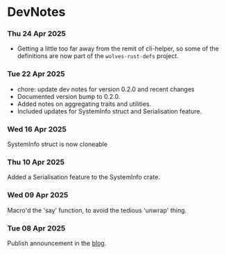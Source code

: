 # DevNotes

### Thu 24 Apr 2025

- Getting a little too far away from the remit of cli-helper, so some of the definitions are now part of the `wolves-rust-defs` project.

### Tue 22 Apr 2025
- chore: update dev notes for version 0.2.0 and recent changes
- Documented version bump to 0.2.0.
- Added notes on aggregating traits and utilities.
- Included updates for SystemInfo struct and Serialisation feature.

### Wed 16 Apr 2025
SystemInfo struct is now cloneable

### Thu 10 Apr 2025
Added a Serialisation feature to the SystemInfo crate.

### Wed 09 Apr 2025
Macro'd the 'say' function, to avoid the tedious 'unwrap' thing.

### Tue 08 Apr 2025
Publish announcement in the [blog](https://www.webtarget.co.uk/blog/we-make-no-claims-but-we-use-it/).
